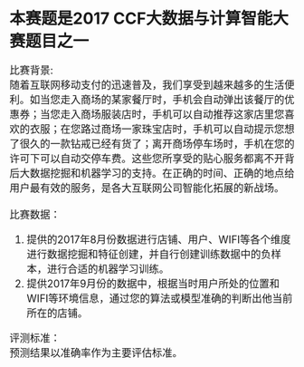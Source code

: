 # 本赛题是2017 CCF大数据与计算智能大赛题目之一<br>

<font size = 4> 比赛背景:<br>
    随着互联网移动支付的迅速普及，我们享受到越来越多的生活便利。如当您走入商场的某家餐厅时，手机会自动弹出该餐厅的优惠券；当您走入商场服装店时，手机可以自动推荐这家店里您喜欢的衣服；在您路过商场一家珠宝店时，手机可以自动提示您想了很久的一款钻戒已经有货了；离开商场停车场时，手机在您的许可下可以自动交停车费。这些您所享受的贴心服务都离不开背后大数据挖掘和机器学习的支持。在正确的时间、正确的地点给用户最有效的服务，是各大互联网公司智能化拓展的新战场。
<br>
<br>
比赛数据：<br>
1) 提供的2017年8月份数据进行店铺、用户、WIFI等各个维度进行数据挖掘和特征创建，并自行创建训练数据中的负样本，进行合适的机器学习训练。<br>
2) 提供2017年9月份的数据中，根据当时用户所处的位置和WIFI等环境信息，通过您的算法或模型准确的判断出他当前所在的店铺。<br>

评测标准：<br>
预测结果以准确率作为主要评估标准。<br>
